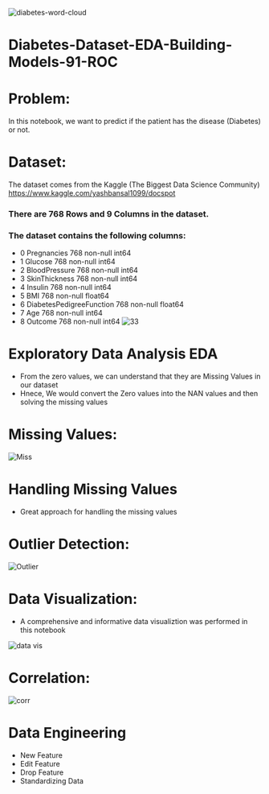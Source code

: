 ![diabetes-word-cloud](https://user-images.githubusercontent.com/57557590/111818190-27704900-88f4-11eb-8e9b-ec84e2518a4d.jpg)

# Diabetes-Dataset-EDA-Building-Models-91-ROC
# Problem:
In this notebook, we want to predict if the patient has the disease (Diabetes) or not.
# Dataset:
The dataset comes from the Kaggle (The Biggest Data Science Community) https://www.kaggle.com/yashbansal1099/docspot
### There are 768 Rows and 9 Columns in the dataset.
### The dataset contains the following columns:

 * 0   Pregnancies               768 non-null    int64  
 * 1   Glucose                   768 non-null    int64  
 * 2   BloodPressure             768 non-null    int64  
 * 3   SkinThickness             768 non-null    int64  
 * 4   Insulin                   768 non-null    int64  
 * 5   BMI                       768 non-null    float64
 * 6   DiabetesPedigreeFunction  768 non-null    float64
 * 7   Age                       768 non-null    int64  
 * 8   Outcome                   768 non-null    int64
![33](https://user-images.githubusercontent.com/57557590/111818759-ca28c780-88f4-11eb-9cca-ead11541aca2.PNG)
# Exploratory Data Analysis EDA
* From the zero values, we can understand that they are Missing Values in our dataset
* Hnece, We would convert the Zero values into the NAN values and then solving the missing values
# Missing Values:
![Miss](https://user-images.githubusercontent.com/57557590/111877187-53083780-89b7-11eb-81ca-dcdd80bf39c9.PNG)
# Handling Missing Values
* Great approach for handling the missing values
# Outlier Detection:
![Outlier](https://user-images.githubusercontent.com/57557590/111877236-9793d300-89b7-11eb-8068-a0a7bfc0c6fa.PNG)
# Data Visualization:
* A comprehensive and informative data visualiztion was performed in this notebook 

![data vis](https://user-images.githubusercontent.com/57557590/111877308-fc4f2d80-89b7-11eb-9851-eddc9545ca2d.PNG)
# Correlation:
![corr](https://user-images.githubusercontent.com/57557590/111877372-57812000-89b8-11eb-8585-ef8630644fd5.PNG)

# Data Engineering
* New Feature
* Edit Feature
* Drop Feature
* Standardizing Data
